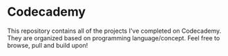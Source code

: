 # Codecademy

This repository contains all of the projects I've completed on Codecademy. They are organized based on programming language/concept. Feel free to browse, pull and build upon!
